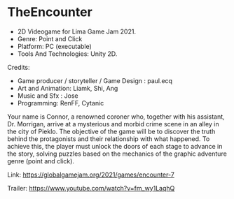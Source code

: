 # TheEncounter
- 2D Videogame for Lima Game Jam 2021.
- Genre: Point and Click 
- Platform: PC (executable) 
- Tools And Technologies: Unity 2D.

Credits: 
- Game producer / storyteller / Game Design : paul.ecq
- Art and Animation: Liamk, Shi, Ang
- Music and Sfx : Jose
- Programming: RenFF, Cytanic

Your name is Connor, a renowned coroner who, together with his assistant, Dr. Morrigan, arrive at a mysterious and morbid crime scene in an alley in the city of Pieklo. The objective of the game will be to discover the truth behind the protagonists and their relationship with what happened. To achieve this, the player must unlock the doors of each stage to advance in the story, solving puzzles based on the mechanics of the graphic adventure genre (point and click).

Link: https://globalgamejam.org/2021/games/encounter-7

Trailer: https://www.youtube.com/watch?v=fm_wy1LaqhQ

